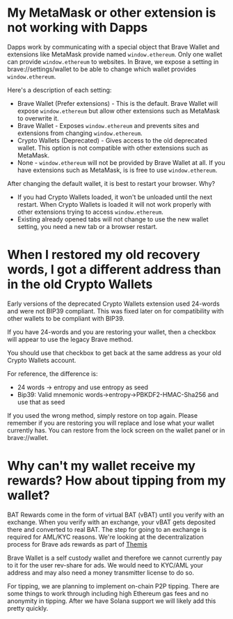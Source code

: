 # My MetaMask or other extension is not working with Dapps

Dapps work by communicating with a special object that Brave Wallet and extensions like MetaMask provide named `window.ethereum`.
Only one wallet can provide `window.ethereum` to websites.
In Brave, we expose a setting in brave://settings/wallet to be able to change which wallet provides `window.ethereum`.

Here's a description of each setting:
- Brave Wallet (Prefer extensions) - This is the default. Brave Wallet will expose `window.ethereum` but allow other extensions such as MetaMask to overwrite it.
- Brave Wallet - Exposes `window.ethereum` and prevents sites and extensions from changing `window.ethereum`.
- Crypto Wallets (Deprecated) - Gives access to the old deprecated wallet. This option is not compatible with other extensions such as MetaMask.
- None - `window.ethereum` will not be provided by Brave Wallet at all. If you have extensions such as MetaMask, is is free to use `window.ethereum`.

After changing the default wallet, it is best to restart your browser. Why?
- If you had Crypto Wallets loaded, it won't be unloaded until the next restart. When Crypto Wallets is loaded it will not work properly with other extensions trying to access `window.ethereum`.
- Existing already opened tabs will not change to use the new wallet setting, you need a new tab or a browser restart.

# When I restored my old recovery words, I got a different address than in the old Crypto Wallets

Early versions of the deprecated Crypto Wallets extension used 24-words and were not BIP39 compliant.
This was fixed later on for compatibility with other wallets to be compliant with BIP39.

If you have 24-words and you are restoring your wallet, then a checkbox will appear to use the legacy Brave method.

You should use that checkbox to get back at the same address as your old Crypto Wallets account.

For reference, the difference is:
- 24 words -> entropy and use entropy as seed
- Bip39: Valid mnemonic words->entropy->PBKDF2-HMAC-Sha256 and use that as seed

If you used the wrong method, simply restore on top again. Please remember if you are restoring you will replace and lose what your wallet currently has.  You can restore from the lock screen on the wallet panel or in brave://wallet. 

# Why can't my wallet receive my rewards? How about tipping from my wallet?

BAT Rewards come in the form of virtual BAT (vBAT) until you verify with an exchange. When you verify with an exchange, your vBAT gets deposited there and converted to real BAT.  The step for going to an exchange is required for AML/KYC reasons. We're looking at the decentralization process for Brave ads rewards as part of [Themis](https://brave.com/themis-rfcc-wrap-up/)

Brave Wallet is a self custody wallet and therefore we cannot currently pay to it for the user rev-share for ads. We would need to KYC/AML your address and may also need a money transmitter license to do so.

For tipping, we are planning to implement on-chain P2P tipping. There are some things to work through including high Ethereum gas fees and no anonymity in tipping.  After we have Solana support we will likely add this pretty quickly.